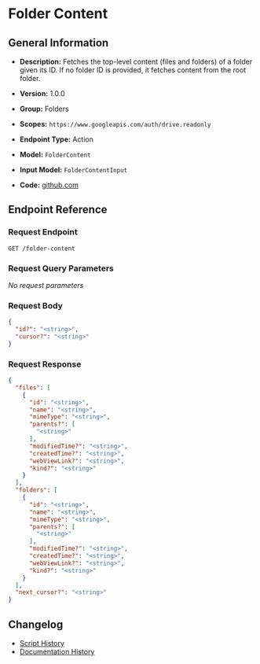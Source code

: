 <!-- BEGIN GENERATED CONTENT -->
# Folder Content

## General Information

- **Description:** Fetches the top-level content (files and folders) of a folder given its ID.
If no folder ID is provided, it fetches content from the root folder.

- **Version:** 1.0.0
- **Group:** Folders
- **Scopes:** `https://www.googleapis.com/auth/drive.readonly`
- **Endpoint Type:** Action
- **Model:** `FolderContent`
- **Input Model:** `FolderContentInput`
- **Code:** [github.com](https://github.com/NangoHQ/integration-templates/tree/main/integrations/google-drive/actions/folder-content.ts)


## Endpoint Reference

### Request Endpoint

`GET /folder-content`

### Request Query Parameters

_No request parameters_

### Request Body

```json
{
  "id?": "<string>",
  "cursor?": "<string>"
}
```

### Request Response

```json
{
  "files": [
    {
      "id": "<string>",
      "name": "<string>",
      "mimeType": "<string>",
      "parents?": [
        "<string>"
      ],
      "modifiedTime?": "<string>",
      "createdTime?": "<string>",
      "webViewLink?": "<string>",
      "kind?": "<string>"
    }
  ],
  "folders": [
    {
      "id": "<string>",
      "name": "<string>",
      "mimeType": "<string>",
      "parents?": [
        "<string>"
      ],
      "modifiedTime?": "<string>",
      "createdTime?": "<string>",
      "webViewLink?": "<string>",
      "kind?": "<string>"
    }
  ],
  "next_cursor?": "<string>"
}
```

## Changelog

- [Script History](https://github.com/NangoHQ/integration-templates/commits/main/integrations/google-drive/actions/folder-content.ts)
- [Documentation History](https://github.com/NangoHQ/integration-templates/commits/main/integrations/google-drive/actions/folder-content.md)

<!-- END  GENERATED CONTENT -->


